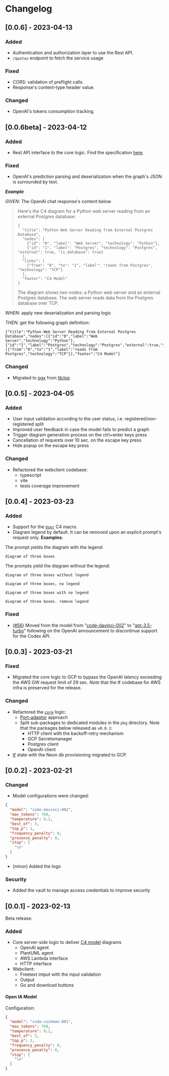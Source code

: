 # Changelog

## [0.0.6] - 2023-04-13

### Added

- Authentication and authorization layer to use the Rest API.
- `/quotas` endpoint to fetch the service usage

### Fixed

- CORS: validation of preflight calls.
- Response's content-type header value.

### Changed

- OpenAI's tokens consumption tracking.

## [0.0.6beta] - 2023-04-12

### Added

- Rest API interface to the core logic. Find the specification [here](https://diagramastext.dev/api-reference/).

### Fixed

- OpenAI's prediction parsing and deserialization when the graph's JSON is surrounded by text.

**_Example_**

_GIVEN_: The OpenAI chat response's content below  

> Here's the C4 diagram for a Python web server reading from an external Postgres database:
> 
> ```
> {
>   "title": "Python Web Server Reading from External Postgres Database",
>   "nodes": [
>     {"id": "0", "label": "Web Server", "technology": "Python"},
>     {"id": "1", "label": "Postgres", "technology": "Postgres", "external": true, "is_database": true}
>   ],
>   "links": [
>     {"from": "0", "to": "1", "label": "reads from Postgres", "technology": "TCP"}
>   ],
>   "footer": "C4 Model"
> }
> ```
> 
> The diagram shows two nodes: a Python web server and an external Postgres database. The web server reads data from the Postgres database over TCP.

_WHEN_: apply new deserialization and parsing logic

_THEN_: get the following graph definition:

```
{"title":"Python Web Server Reading from External Postgres Database","nodes":[{"id":"0","label":"Web Server","technology":"Python"},{"id":"1","label":"Postgres","technology":"Postgres","external":true,"is_database":true}],"links":[{"from":"0","to":"1","label":"reads from Postgres","technology":"TCP"}],"footer":"C4 Model"}
```

### Changed

- Migrated to [pgx](https://github.com/jackc/pgx) from [lib/pq](https://github.com/lib/pq). 

## [0.0.5] - 2023-04-05

### Added

- User input validation according to the user status, i.e. registered/non-registered split
- Improved user feedback in case the model fails to predict a graph
- Trigger diagram generation process on the ctrl+enter keys press
- Cancellation of requests over 10 sec. on the escape key press
- Hide popup on the escape key press

### Changed

- Refactored the webclient codebase:
  - typescript
  - vite
  - tests coverage improvement

## [0.0.4] - 2023-03-23

### Added

- Support for the [`User`](https://github.com/plantuml-stdlib/C4-PlantUML/#supported-diagram-types) C4 macro.
- Diagram legend by default. It can be removed upon an explicit prompt's request only. 
**Examples**: 

The prompt yields the diagram with the legend: 
```
diagram of three boxes 
```

The prompts yield the diagram without the legend:

```
diagram of three boxes without legend
```

```
diagram of three boxes, no legend
```

```
diagram of three boxes with no legend
```

```
diagram of three boxes. remove legend
```

### Fixed

- ([#56](https://github.com/kislerdm/diagramastext/issues/56)) Moved from the model
  from "[code-davinci-002](https://platform.openai.com/docs/models/codex)"
  to "[gpt-3.5-turbo](https://platform.openai.com/docs/models/gpt-3-5)" following on the OpenAI announcement to
  discontinue support for the Codex API.

## [0.0.3] - 2023-03-21

### Fixed

- Migrated the core logic to GCP to bypass the OpenAI latency exceeding the AWS GW request limit of 29 sec. _Note_ that
  the tf codebase for AWS infra is preserved for the release.

### Changed

- Refactored the [`core`](./server/core) logic:
    - [Port-adaptor](https://web.archive.org/web/20180822100852/http://alistair.cockburn.us/Hexagonal+architecture)
      approach
    - Split sub-packages to dedicated modules in the `pkg` directory. Note that the packages below released as `v0.0.1`:
        - HTTP client with the backoff-retry mechanism
        - GCP Secretsmanager
        - Postgres client
        - OpenAI client
- [tf](infrastructure/neon) state with the Neon db provisioning migrated to GCP.

## [0.0.2] - 2023-02-21

### Changed

- Model configurations were changed:

```json
{
  "model": "code-davinci-002",
  "max_tokens": 768,
  "temperature": 0.2,
  "best_of": 3,
  "top_p": 1,
  "frequency_penalty": 0,
  "presence_penalty": 0,
  "stop": [
    "\n"
  ]
}
```

- (minor) Added the logo

### Security

- Added the vault to manage access credentials to improve security

## [0.0.1] - 2023-02-13

Beta release.

### Added

- Core server-side logic to deliver [C4 model](https://c4model.com/) diagrams
    - OpenAI agent
    - PlantUML agent
    - AWS Lambda interface
    - HTTP interface
- Webclient:
    - Freetext intput with the input validation
    - Output
    - Go and download buttons

#### Open IA Model

Configuration:

```json
{
  "model": "code-cushman-001",
  "max_tokens": 768,
  "temperature": 0.2,
  "best_of": 3,
  "top_p": 1,
  "frequency_penalty": 0,
  "presence_penalty": 0,
  "stop": [
    "\n"
  ]
}
```
